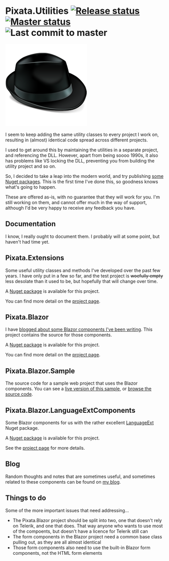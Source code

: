 # Pixata.Utilities [![Release status](https://github.com/MrYossu/Pixata.Utilities/workflows/release/badge.svg)](https://github.com/MrYossu/Pixata.Utilities/actions?query=workflow%3Arelease) [![Master status](https://github.com/MrYossu/Pixata.Utilities/workflows/master/badge.svg)](https://github.com/MrYossu/Pixata.Utilities/actions?query=workflow%3Amaster) ![Last commit to master](https://img.shields.io/github/last-commit/MrYossu/Pixata.Utilities/master, "Last commit to master")

![Pixata](https://github.com/MrYossu/Pixata.Utilities/raw/master/Borsalino.png "Pixata")

I seem to keep adding the same utility classes to every project I work on, resulting in (almost) identical code spread across different projects.

I used to get around this by maintaining the utilities in a separate project, and referencing the DLL. However, apart from being soooo 1990s, it also has problems like VS locking the DLL, preventing you from building the utility project and so on.

So, I decided to take a leap into the modern world, and try publishing [some Nuget packages](https://www.nuget.org/packages?q=pixata). This is the first time I've done this, so goodness knows what's going to happen.

These are offered as-is, with no guarantee that they will work for you. I'm still working on them, and cannot offer much in the way of support, although I'd be very happy to receive any feedback you have.

## Documentation
I know, I really ought to document them. I probably will at some point, but haven't had time yet.

## Pixata.Extensions
Some useful utility classes and methods I've developed over the past few years. I have only put in a few so far, and the test project is <strike>woefully empty</strike> less desolate than it used to be, but hopefully that will change over time.

A [Nuget package](https://www.nuget.org/packages/Pixata.Extensions/) is available for this project.

You can find more detail on the [project page](https://github.com/MrYossu/Pixata.Utilities/tree/master/Pixata.Extensions).

## Pixata.Blazor
I have [blogged about some Blazor components I've been writing](https://www.pixata.co.uk/tag/blazor/). This project contains the source for those components.

A [Nuget package](https://www.nuget.org/packages/Pixata.Blazor/) is available for this project.

You can find more detail on the [project page](https://github.com/MrYossu/Pixata.Utilities/tree/master/Pixata.Blazor).

## Pixata.Blazor.Sample
The source code for a sample web project that uses the Blazor components. You can see a [live version of this sample](https://test.pixata.co.uk/), or [browse the source code](https://github.com/MrYossu/Pixata.Utilities/tree/master/Pixata.Blazor.Sample).

## Pixata.Blazor.LanguageExtComponents
Some Blazor components for us with the rather excellent [LanguageExt](https://github.com/louthy/language-ext/) Nuget package.

A [Nuget package](https://www.nuget.org/packages/Pixata.Blazor.LanguageExtComponents/) is available for this project.

See the [project page](https://github.com/MrYossu/Pixata.Utilities/tree/master/Pixata.Blazor.LanguageExtComponents) for more details.

## Blog
Random thoughts and notes that are sometimes useful, and sometimes related to these components can be found on [my blog](https://www.pixata.co.uk/).

## Things to do
Some of the more important issues that need addressing...

* The Pixata.Blazor project should be split into two, one that doesn't rely on Telerik, and one that does. That way anyone who wants to use most of the compoents, but doesn't have a licence for Telerik still can
* The form components in the Blazor project need a common base class pulling out, as they are all almost identical
* Those form components also need to use the built-in Blazor form components, not the HTML form elements
